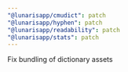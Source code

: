 ```yaml
---
"@lunarisapp/cmudict": patch
"@lunarisapp/hyphen": patch
"@lunarisapp/readability": patch
"@lunarisapp/stats": patch
---
```


Fix bundling of dictionary assets

